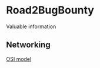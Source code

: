 # Road2BugBounty
Valuable information

## <b>Networking</b>
[OSI model](https://github.com/j-online/ValuableInfo/blob/master/OSI%20model.txt)
